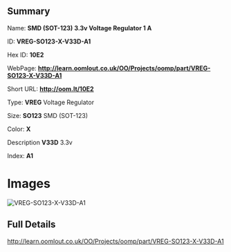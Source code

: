 

## Summary
 
Name: __SMD (SOT-123) 3.3v Voltage Regulator 1 A__

ID: __VREG-SO123-X-V33D-A1__

Hex ID: __10E2__

WebPage: __http://learn.oomlout.co.uk/OO/Projects/oomp/part/VREG-SO123-X-V33D-A1__

Short URL: __http://oom.lt/10E2__


Type: __VREG__ Voltage Regulator 

Size: __SO123__ SMD (SOT-123) 

Color: __X__  

Description __V33D__ 3.3v 

Index: __A1__


# Images
![VREG-SO123-X-V33D-A1](http://oomlout.com/oomp-gen/parts/VREG-SO123-X-V33D-A1/VREG-SO123-X-V33D-A1_420.jpg)



## Full Details

 http://learn.oomlout.co.uk/OO/Projects/oomp/part/VREG-SO123-X-V33D-A1














